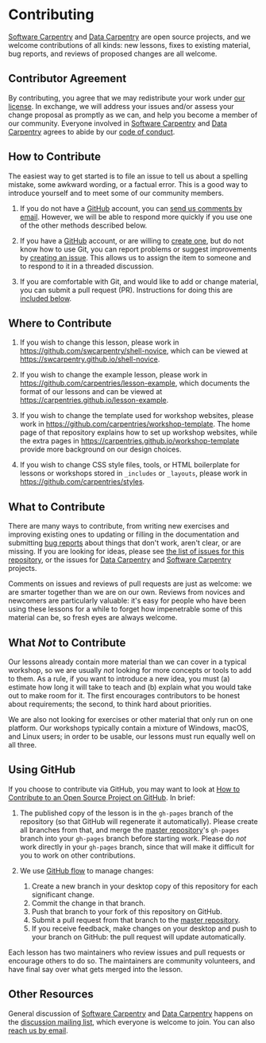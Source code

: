 # Contributing

[Software Carpentry][swc-site] and [Data Carpentry][dc-site] are open source projects,
and we welcome contributions of all kinds:
new lessons,
fixes to existing material,
bug reports,
and reviews of proposed changes are all welcome.

## Contributor Agreement

By contributing,
you agree that we may redistribute your work under [our license](LICENSE.md).
In exchange,
we will address your issues and/or assess your change proposal as promptly as we can,
and help you become a member of our community.
Everyone involved in [Software Carpentry][swc-site] and [Data Carpentry][dc-site]
agrees to abide by our [code of conduct](CONDUCT.md).

## How to Contribute

The easiest way to get started is to file an issue
to tell us about a spelling mistake,
some awkward wording,
or a factual error.
This is a good way to introduce yourself
and to meet some of our community members.

1. If you do not have a [GitHub][github] account,
   you can [send us comments by email][contact].
   However,
   we will be able to respond more quickly if you use one of the other methods described below.

2. If you have a [GitHub][github] account,
   or are willing to [create one][github-join],
   but do not know how to use Git,
   you can report problems or suggest improvements by [creating an issue][issues].
   This allows us to assign the item to someone
   and to respond to it in a threaded discussion.

3. If you are comfortable with Git,
   and would like to add or change material,
   you can submit a pull request (PR).
   Instructions for doing this are [included below](#using-github).

## Where to Contribute

1. If you wish to change this lesson,
   please work in <https://github.com/swcarpentry/shell-novice>,
   which can be viewed at <https://swcarpentry.github.io/shell-novice>.

2. If you wish to change the example lesson,
   please work in <https://github.com/carpentries/lesson-example>,
   which documents the format of our lessons
   and can be viewed at <https://carpentries.github.io/lesson-example>.

3. If you wish to change the template used for workshop websites,
   please work in <https://github.com/carpentries/workshop-template>.
   The home page of that repository explains how to set up workshop websites,
   while the extra pages in <https://carpentries.github.io/workshop-template>
   provide more background on our design choices.

4. If you wish to change CSS style files, tools,
   or HTML boilerplate for lessons or workshops stored in `_includes` or `_layouts`,
   please work in <https://github.com/carpentries/styles>.

## What to Contribute

There are many ways to contribute,
from writing new exercises and improving existing ones
to updating or filling in the documentation
and submitting [bug reports][issues]
about things that don't work, aren't clear, or are missing.
If you are looking for ideas,
please see [the list of issues for this repository][issues],
or the issues for [Data Carpentry][dc-issues]
and [Software Carpentry][swc-issues] projects.

Comments on issues and reviews of pull requests are just as welcome:
we are smarter together than we are on our own.
Reviews from novices and newcomers are particularly valuable:
it's easy for people who have been using these lessons for a while
to forget how impenetrable some of this material can be,
so fresh eyes are always welcome.

## What _Not_ to Contribute

Our lessons already contain more material than we can cover in a typical workshop,
so we are usually _not_ looking for more concepts or tools to add to them.
As a rule,
if you want to introduce a new idea,
you must (a) estimate how long it will take to teach
and (b) explain what you would take out to make room for it.
The first encourages contributors to be honest about requirements;
the second, to think hard about priorities.

We are also not looking for exercises or other material that only run on one platform.
Our workshops typically contain a mixture of Windows, macOS, and Linux users;
in order to be usable,
our lessons must run equally well on all three.

## Using GitHub

If you choose to contribute via GitHub,
you may want to look at
[How to Contribute to an Open Source Project on GitHub][how-contribute].
In brief:

1. The published copy of the lesson is in the `gh-pages` branch of the repository
   (so that GitHub will regenerate it automatically).
   Please create all branches from that,
   and merge the [master repository][repo]'s `gh-pages` branch into your `gh-pages` branch
   before starting work.
   Please do _not_ work directly in your `gh-pages` branch,
   since that will make it difficult for you to work on other contributions.

2. We use [GitHub flow][github-flow] to manage changes:
   1. Create a new branch in your desktop copy of this repository for each significant change.
   2. Commit the change in that branch.
   3. Push that branch to your fork of this repository on GitHub.
   4. Submit a pull request from that branch to the [master repository][repo].
   5. If you receive feedback,
      make changes on your desktop and push to your branch on GitHub:
      the pull request will update automatically.

Each lesson has two maintainers who review issues and pull requests
or encourage others to do so.
The maintainers are community volunteers,
and have final say over what gets merged into the lesson.

## Other Resources

General discussion of [Software Carpentry][swc-site] and [Data Carpentry][dc-site]
happens on the [discussion mailing list][discuss-list],
which everyone is welcome to join.
You can also [reach us by email][contact].

[contact]: mailto:admin@software-carpentry.org
[dc-issues]: https://github.com/issues?q=user%3Adatacarpentry
[dc-lessons]: http://datacarpentry.org/lessons/
[dc-site]: http://datacarpentry.org/
[discuss-list]: http://lists.software-carpentry.org/listinfo/discuss
[github]: http://github.com
[github-flow]: https://guides.github.com/introduction/flow/
[github-join]: https://github.com/join
[how-contribute]: https://egghead.io/series/how-to-contribute-to-an-open-source-project-on-github
[issues]: https://github.com/swcarpentry/shell-novice/issues/
[repo]: https://github.com/swcarpentry/shell-novice/
[swc-issues]: https://github.com/issues?q=user%3Aswcarpentry
[swc-lessons]: http://software-carpentry.org/lessons/
[swc-site]: http://software-carpentry.org/
